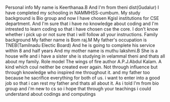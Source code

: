 Personal info
My name is Keerthanaa.B
And I'm from theni dist(Gudalur)
I have completed my schooling in NAMMHSS-cumbum.
My study background is Bio group and now I have chosen Kgisl institutions for CSE department.
And I'm sure that i have no knowledge about coding and I'm intrested to learn coding so that i have chosen cse the core.
I don't know whether i pick up or not sure that i will follow all your instructions.
Family background
My father name is Bom raj.M
My father's occupation is TNEB(Tamilnadu Electic Board)
And he is going to complete his service within 8 and half years
And my mother name is muthu lakshmi.B
She is a house wife and i have a sister she is studying in velammal theni and thats all about my family.
Role model
The wings of fire author A.P.J.Abdul Kalam.
A kind which coul neither be created ever again.
Not through influence but through knowledge who inspired me throughout it.
and my father too because he sacrifice everything for both of us.
i want to enter into a good job so that i can rest my father and thats all about it.
As i told I'm from bio group and i'm new to cs so i hope that through your teachings i could understand about codings and computings
